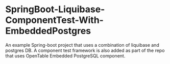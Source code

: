 # SpringBoot-Liquibase-ComponentTest-With-EmbeddedPostgres
An example  Spring-boot project that uses a combination of liquibase and postgres DB. A component test framework is also added as part of the repo that uses OpenTable Embedded PostgreSQL component.</br>


